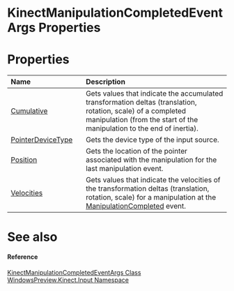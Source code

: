 KinectManipulationCompletedEventArgs Properties  
===============================================  

<span id="publicpropertiesSection"></span>

Properties  
==========  

<table>
<colgroup>
<col width="30%" />
<col width="60%" />
</colgroup>
<thead>
<tr class="header">
<th align="left">Name</th>
<th align="left">Description</th>
</tr>
</thead>
<tbody>
<tr class="odd">
<td align="left"><a href="Properties/Cumulative_Property.md">Cumulative</a></td>
<td align="left">Gets values that indicate the accumulated transformation deltas (translation, rotation, scale) of a completed manipulation (from the start of the manipulation to the end of inertia).</td>
</tr>
<tr class="even">
<td align="left"><a href="Properties/PointerDeviceType_Property.md">PointerDeviceType</a></td>
<td align="left">Gets the device type of the input source.</td>
</tr>
<tr class="odd">
<td align="left"><a href="Properties/Position_Property.md">Position</a></td>
<td align="left">Gets the location of the pointer associated with the manipulation for the last manipulation event.</td>
</tr>
<tr class="even">
<td align="left"><a href="Properties/Velocities_Property.md">Velocities</a></td>
<td align="left">Gets values that indicate the velocities of the transformation deltas (translation, rotation, scale) for a manipulation at the <a href="../KinectGestureRecognizer/Events/ManipulationCompleted.md">ManipulationCompleted</a> event.</td>
</tr>
</tbody>
</table>

<span id="ID4EI"></span>

See also  
========  

<span id="ID4EK"></span>
#### Reference  

[KinectManipulationCompletedEventArgs Class](../KinectManipulationComple.md)  
 [WindowsPreview.Kinect.Input Namespace](../../Kinect.Input.md)  



<!--Please do not edit the data in the comment block below.-->
<!--
TOCTitle : KinectManipulationCompletedEventArgs Properties
RLTitle : KinectManipulationCompletedEventArgs Properties
KeywordK : KinectManipulationCompletedEventArgs class, properties
KeywordA : Properties.T:WindowsPreview.Kinect.Input.KinectManipulationCompletedEventArgs
AssetID : Properties.T:WindowsPreview.Kinect.Input.KinectManipulationCompletedEventArgs
Locale : en-us
CommunityContent : 1
TargetOS : Windows
TopicType : kbSyntax
DocSet : K4Wv2
ProjType : K4Wv2Proj
Technology : Kinect for Windows
Product : Kinect for Windows SDK v2
productversion : 20
-->
